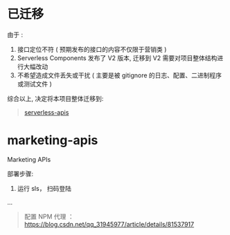 # 已迁移
由于 :

1. 接口定位不符 ( 预期发布的接口的内容不仅限于营销类 ) 
2. Serverless Components 发布了 V2 版本, 迁移到 V2 需要对项目整体结构进行大幅改动 
3. 不希望造成文件丢失或干扰 ( 主要是被 gitignore 的日志、配置、二进制程序或测试文件 )

综合以上, 决定将本项目整体迁移到: 

> [serverless-apis](https://github.com/offcn-jl/serverless-apis)

# marketing-apis
Marketing APIs

部署步骤:

1. 运行 sls， 扫码登陆

...

> 配置 NPM 代理 ： https://blog.csdn.net/qq_31945977/article/details/81537917
